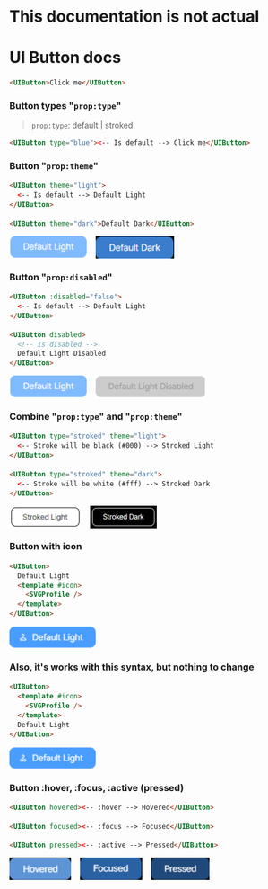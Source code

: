 # This documentation is not actual

# UI Button docs

```html
<UIButton>Click me</UIButton>
```

### Button types "`prop:type`"

> `prop:type`: default | stroked

```html
<UIButton type="blue"><-- Is default --> Click me</UIButton>
```

<div style=">
  <img src="./preview/button-blue-light.png" height="40" />
</div>

### Button "`prop:theme`"

```html
<UIButton theme="light">
  <-- Is default --> Default Light
</UIButton>

<UIButton theme="dark">Default Dark</UIButton>
```

<div style="display: flex; gap: 1rem;">
  <img src="./preview/button-blue-light.png" height="40" />
  <img src="./preview/button-blue-dark.png" height="40" />
</div>

### Button "`prop:disabled`"

```html
<UIButton :disabled="false">
  <-- Is default --> Default Light
</UIButton>

<UIButton disabled>
  <!-- Is disabled -->
  Default Light Disabled
</UIButton>
```

<div style="display: flex; gap: 1rem;">
  <img src="./preview/button-blue-light.png" height="40" />
  <img src="./preview/button-blue-disabled.png" height="40" />
</div>

### Combine "`prop:type`" and "`prop:theme`"

```html
<UIButton type="stroked" theme="light">
  <-- Stroke will be black (#000) --> Stroked Light
</UIButton>

<UIButton type="stroked" theme="dark">
  <-- Stroke will be white (#fff) --> Stroked Dark
</UIButton>
```

<div style="display: flex; gap: 1rem;">
  <img src="./preview/button-stroked-light.png" height="40" />
  <img src="./preview/button-stroked-dark.png" height="40" />
</div>

### Button with icon

```html
<UIButton>
  Default Light
  <template #icon>
    <SVGProfile />
  </template>
</UIButton>
```

<div style="display: flex; gap: 1rem;">
  <img src="./preview/button-blue-light-withicon.png" height="40" />
</div>

### Also, it's works with this syntax, but nothing to change

```html
<UIButton>
  <template #icon>
    <SVGProfile />
  </template>
  Default Light
</UIButton>
```

<div style="display: flex; gap: 1rem;">
  <img src="./preview/button-blue-light-withicon.png" height="40" />
</div>

### Button :hover, :focus, :active (pressed)

```html
<UIButton hovered><-- :hover --> Hovered</UIButton>

<UIButton focused><-- :focus --> Focused</UIButton>

<UIButton pressed><-- :active --> Pressed</UIButton>
```

<div style="display: flex; gap: 1rem;">
  <img src="./preview/button-blue-light-hovered.png" height="40" />
  <img src="./preview/button-blue-light-focused.png" height="40" />
  <img src="./preview/button-blue-light-pressed.png" height="40" />
</div>
